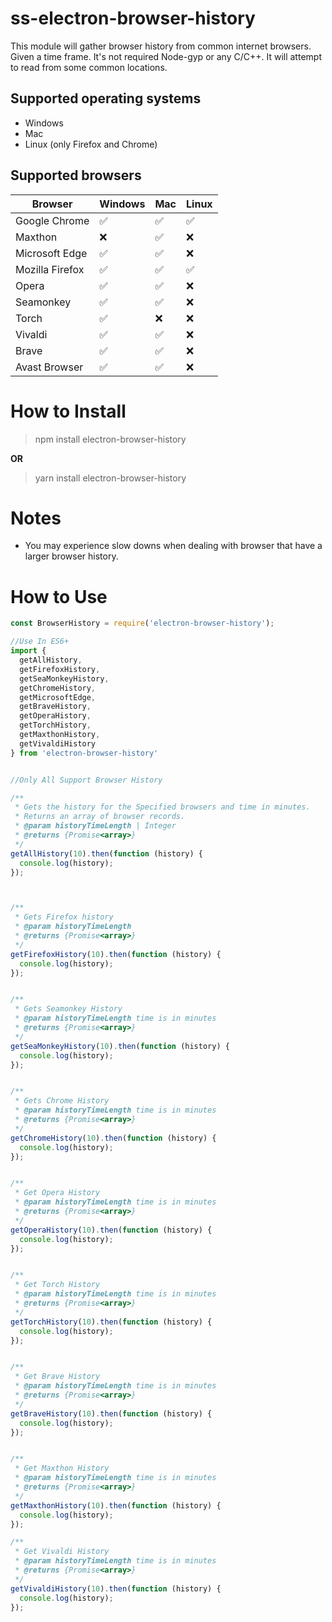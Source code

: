 # ss-electron-browser-history

This module will gather browser history from common internet browsers. Given a time frame. It's not required Node-gyp or any C/C++. It will attempt to read from some common locations.

## Supported operating systems

* Windows
* Mac
* Linux (only Firefox and Chrome)

## Supported browsers

| Browser         | Windows | Mac | Linux |
| --------------- | ---- | --- | ----- |
| Google Chrome   | ✅    | ✅  | ✅    |
| Maxthon         | ❌    | ✅  | ❌     |
| Microsoft Edge  | ✅    | ✅  | ❌     |
| Mozilla Firefox | ✅    | ✅  | ✅    |
| Opera           | ✅    | ✅  | ❌     |
| Seamonkey       | ✅    | ✅  | ❌     |
| Torch           | ✅    | ❌   | ❌     |
| Vivaldi         | ✅      | ✅  | ❌     |
| Brave           | ✅    | ✅  | ❌     |
| Avast Browser   | ✅    | ✅  | ❌     |


# How to Install

> npm install electron-browser-history

**OR**

> yarn install electron-browser-history

# Notes

* You may experience slow downs when dealing with browser that have a larger browser history.

# How to Use

```javascript
const BrowserHistory = require('electron-browser-history');

//Use In ES6+
import { 
  getAllHistory,
  getFirefoxHistory,
  getSeaMonkeyHistory,
  getChromeHistory,
  getMicrosoftEdge,
  getBraveHistory,
  getOperaHistory,
  getTorchHistory,
  getMaxthonHistory,
  getVivaldiHistory
} from 'electron-browser-history'


//Only All Support Browser History

/**
 * Gets the history for the Specified browsers and time in minutes.
 * Returns an array of browser records.
 * @param historyTimeLength | Integer
 * @returns {Promise<array>}
 */
getAllHistory(10).then(function (history) {
  console.log(history);
});



/**
 * Gets Firefox history
 * @param historyTimeLength
 * @returns {Promise<array>}
 */
getFirefoxHistory(10).then(function (history) {
  console.log(history);
});


/**
 * Gets Seamonkey History
 * @param historyTimeLength time is in minutes
 * @returns {Promise<array>}
 */
getSeaMonkeyHistory(10).then(function (history) {
  console.log(history);
});


/**
 * Gets Chrome History
 * @param historyTimeLength time is in minutes
 * @returns {Promise<array>}
 */
getChromeHistory(10).then(function (history) {
  console.log(history);
});


/**
 * Get Opera History
 * @param historyTimeLength time is in minutes
 * @returns {Promise<array>}
 */
getOperaHistory(10).then(function (history) {
  console.log(history);
});


/**
 * Get Torch History
 * @param historyTimeLength time is in minutes
 * @returns {Promise<array>}
 */
getTorchHistory(10).then(function (history) {
  console.log(history);
});


/**
 * Get Brave History
 * @param historyTimeLength time is in minutes
 * @returns {Promise<array>}
 */
getBraveHistory(10).then(function (history) {
  console.log(history);
});


/**
 * Get Maxthon History
 * @param historyTimeLength time is in minutes
 * @returns {Promise<array>}
 */
getMaxthonHistory(10).then(function (history) {
  console.log(history);
});

/**
 * Get Vivaldi History
 * @param historyTimeLength time is in minutes
 * @returns {Promise<array>}
 */
getVivaldiHistory(10).then(function (history) {
  console.log(history);
});

```
